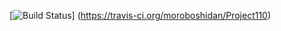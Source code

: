 [![Build Status](https://travis-ci.org/moroboshidan/Project110.svg?branch=master)]
(https://travis-ci.org/moroboshidan/Project110)